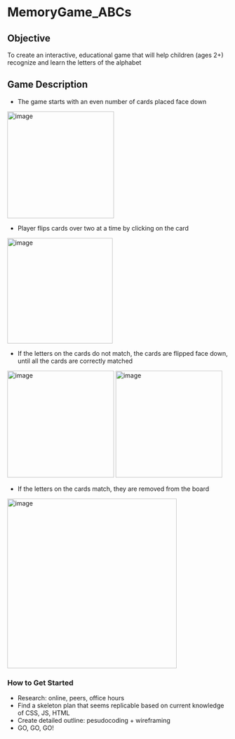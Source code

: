 # MemoryGame_ABCs

## Objective
To create an interactive, educational game that will help children (ages 2+) recognize and learn the letters of the alphabet

## Game Description
* The game starts with an even number of cards placed face down
<img width="243" alt="image" src="https://github.com/jyekang/MemoryGame_ABCs/assets/132427360/feb4e472-5746-477e-85c4-c573619ab47e">

* Player flips cards over two at a time by clicking on the card
<img width="240" alt="image" src="https://github.com/jyekang/MemoryGame_ABCs/assets/132427360/3e94f500-ef93-4c31-ad65-542cdf2383c6">

* If the letters on the cards do not match, the cards are flipped face down, until all the cards are correctly matched
<img width="243" alt="image" src="https://github.com/jyekang/MemoryGame_ABCs/assets/132427360/feb4e472-5746-477e-85c4-c573619ab47e">
<img width="243" alt="image" src="https://github.com/jyekang/MemoryGame_ABCs/assets/132427360/b8387347-d959-4ac6-8d9b-45c643f2f3f5">

* If the letters on the cards match, they are removed from the board
<img width="386" alt="image" src="https://github.com/jyekang/MemoryGame_ABCs/assets/132427360/12097fc9-6d83-47b7-b612-bb1d046ec763">


### How to Get Started
* Research: online, peers, office hours
* Find a skeleton plan that seems replicable based on current knowledge of CSS, JS, HTML
* Create detailed outline: pesudocoding + wireframing
* GO, GO, GO!
